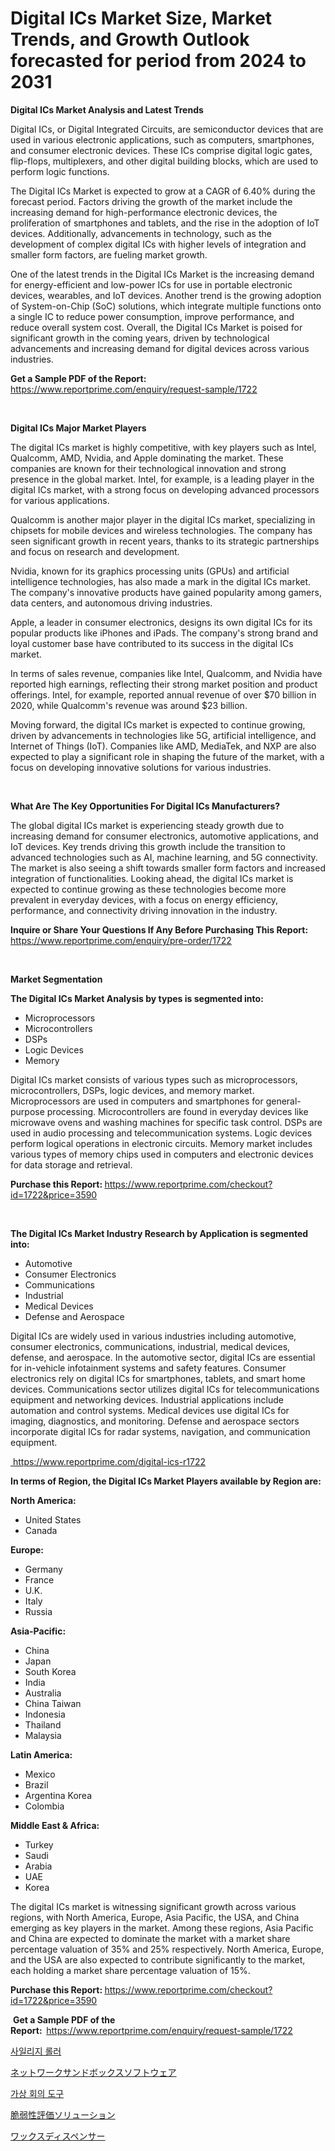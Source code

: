 <p><h1>Digital ICs Market Size, Market Trends, and Growth Outlook forecasted for period from 2024 to 2031</h1></p><p><strong>Digital ICs Market Analysis and Latest Trends</strong></p>
<p><p>Digital ICs, or Digital Integrated Circuits, are semiconductor devices that are used in various electronic applications, such as computers, smartphones, and consumer electronic devices. These ICs comprise digital logic gates, flip-flops, multiplexers, and other digital building blocks, which are used to perform logic functions.</p><p>The Digital ICs Market is expected to grow at a CAGR of 6.40% during the forecast period. Factors driving the growth of the market include the increasing demand for high-performance electronic devices, the proliferation of smartphones and tablets, and the rise in the adoption of IoT devices. Additionally, advancements in technology, such as the development of complex digital ICs with higher levels of integration and smaller form factors, are fueling market growth.</p><p>One of the latest trends in the Digital ICs Market is the increasing demand for energy-efficient and low-power ICs for use in portable electronic devices, wearables, and IoT devices. Another trend is the growing adoption of System-on-Chip (SoC) solutions, which integrate multiple functions onto a single IC to reduce power consumption, improve performance, and reduce overall system cost. Overall, the Digital ICs Market is poised for significant growth in the coming years, driven by technological advancements and increasing demand for digital devices across various industries.</p></p>
<p><strong>Get a Sample PDF of the Report:&nbsp;</strong> <a href="https://www.reportprime.com/enquiry/request-sample/1722">https://www.reportprime.com/enquiry/request-sample/1722</a></p>
<p>&nbsp;</p>
<p><strong>Digital ICs Major Market Players</strong></p>
<p><p>The digital ICs market is highly competitive, with key players such as Intel, Qualcomm, AMD, Nvidia, and Apple dominating the market. These companies are known for their technological innovation and strong presence in the global market. Intel, for example, is a leading player in the digital ICs market, with a strong focus on developing advanced processors for various applications.</p><p>Qualcomm is another major player in the digital ICs market, specializing in chipsets for mobile devices and wireless technologies. The company has seen significant growth in recent years, thanks to its strategic partnerships and focus on research and development.</p><p>Nvidia, known for its graphics processing units (GPUs) and artificial intelligence technologies, has also made a mark in the digital ICs market. The company's innovative products have gained popularity among gamers, data centers, and autonomous driving industries.</p><p>Apple, a leader in consumer electronics, designs its own digital ICs for its popular products like iPhones and iPads. The company's strong brand and loyal customer base have contributed to its success in the digital ICs market.</p><p>In terms of sales revenue, companies like Intel, Qualcomm, and Nvidia have reported high earnings, reflecting their strong market position and product offerings. Intel, for example, reported annual revenue of over $70 billion in 2020, while Qualcomm's revenue was around $23 billion.</p><p>Moving forward, the digital ICs market is expected to continue growing, driven by advancements in technologies like 5G, artificial intelligence, and Internet of Things (IoT). Companies like AMD, MediaTek, and NXP are also expected to play a significant role in shaping the future of the market, with a focus on developing innovative solutions for various industries.</p></p>
<p>&nbsp;</p>
<p><strong>What Are The Key Opportunities For Digital ICs Manufacturers?</strong></p>
<p><p>The global digital ICs market is experiencing steady growth due to increasing demand for consumer electronics, automotive applications, and IoT devices. Key trends driving this growth include the transition to advanced technologies such as AI, machine learning, and 5G connectivity. The market is also seeing a shift towards smaller form factors and increased integration of functionalities. Looking ahead, the digital ICs market is expected to continue growing as these technologies become more prevalent in everyday devices, with a focus on energy efficiency, performance, and connectivity driving innovation in the industry.</p></p>
<p><strong>Inquire or Share Your Questions If Any Before Purchasing This Report:</strong> <a href="https://www.reportprime.com/enquiry/pre-order/1722">https://www.reportprime.com/enquiry/pre-order/1722</a></p>
<p>&nbsp;</p>
<p><strong>Market Segmentation</strong></p>
<p><strong>The Digital ICs Market Analysis by types is segmented into:</strong></p>
<p><ul><li>Microprocessors</li><li>Microcontrollers</li><li>DSPs</li><li>Logic Devices</li><li>Memory</li></ul></p>
<p><p>Digital ICs market consists of various types such as microprocessors, microcontrollers, DSPs, logic devices, and memory market. Microprocessors are used in computers and smartphones for general-purpose processing. Microcontrollers are found in everyday devices like microwave ovens and washing machines for specific task control. DSPs are used in audio processing and telecommunication systems. Logic devices perform logical operations in electronic circuits. Memory market includes various types of memory chips used in computers and electronic devices for data storage and retrieval.</p></p>
<p><strong>Purchase this Report:&nbsp;</strong><a href="https://www.reportprime.com/checkout?id=1722&price=3590">https://www.reportprime.com/checkout?id=1722&price=3590</a></p>
<p>&nbsp;</p>
<p><strong>The Digital ICs Market Industry Research by Application is segmented into:</strong></p>
<p><ul><li>Automotive</li><li>Consumer Electronics</li><li>Communications</li><li>Industrial</li><li>Medical Devices</li><li>Defense and Aerospace</li></ul></p>
<p><p>Digital ICs are widely used in various industries including automotive, consumer electronics, communications, industrial, medical devices, defense, and aerospace. In the automotive sector, digital ICs are essential for in-vehicle infotainment systems and safety features. Consumer electronics rely on digital ICs for smartphones, tablets, and smart home devices. Communications sector utilizes digital ICs for telecommunications equipment and networking devices. Industrial applications include automation and control systems. Medical devices use digital ICs for imaging, diagnostics, and monitoring. Defense and aerospace sectors incorporate digital ICs for radar systems, navigation, and communication equipment.</p></p>
<p><a href="https://www.reportprime.com/digital-ics-r1722">&nbsp;https://www.reportprime.com/digital-ics-r1722</a></p>
<p><strong>In terms of Region, the Digital ICs Market Players available by Region are:</strong></p>
<p>
    <p> <strong> North America: </strong>
        <ul>
            <li>United States</li>
            <li>Canada</li>
        </ul>
        </p> 
    <p> <strong> Europe: </strong>
        <ul>
            <li>Germany</li>
            <li>France</li>
            <li>U.K.</li>
            <li>Italy</li>
            <li>Russia</li>
        </ul>
        </p> 
    <p> <strong> Asia-Pacific: </strong>
        <ul>
            <li>China</li>
            <li>Japan</li>
            <li>South Korea</li>
            <li>India</li>
            <li>Australia</li>
            <li>China Taiwan</li>
            <li>Indonesia</li>
            <li>Thailand</li>
            <li>Malaysia</li>
        </ul>
        </p> 
    <p> <strong> Latin America: </strong>
        <ul>
            <li>Mexico</li>
            <li>Brazil</li>
            <li>Argentina Korea</li>
            <li>Colombia</li>
        </ul>
        </p> 
    <p> <strong> Middle East & Africa: </strong>
        <ul>
            <li>Turkey</li>
            <li>Saudi</li>
            <li>Arabia</li>
            <li>UAE</li>
            <li>Korea</li>
        </ul>
    </p>
    </p>
<p><p>The digital ICs market is witnessing significant growth across various regions, with North America, Europe, Asia Pacific, the USA, and China emerging as key players in the market. Among these regions, Asia Pacific and China are expected to dominate the market with a market share percentage valuation of 35% and 25% respectively. North America, Europe, and the USA are also expected to contribute significantly to the market, each holding a market share percentage valuation of 15%.</p></p>
<p><strong>Purchase this Report: </strong><a href="https://www.reportprime.com/checkout?id=1722&price=3590">https://www.reportprime.com/checkout?id=1722&price=3590</a></p>
<p>&nbsp;<strong>Get a Sample PDF of the Report:&nbsp;&nbsp;</strong><a href="https://www.reportprime.com/enquiry/request-sample/1722">https://www.reportprime.com/enquiry/request-sample/1722</a></p>
<p><strong></strong></p>
<p><p><a href="https://medium.com/@dandier2003/2024%EB%85%84%EB%B6%80%ED%84%B0-2031%EB%85%84%EA%B9%8C%EC%A7%80%EC%9D%98-%EA%B8%B0%EA%B0%84%EC%9D%84-%EC%9C%84%ED%95%9C-%EC%82%AC%EC%9D%BC%EB%A6%AC%EC%A7%80-%EB%A1%A4%EB%9F%AC-%EC%8B%9C%EC%9E%A5-%EB%B6%84%EC%84%9D-%EB%B0%8F-%EA%B7%9C%EB%AA%A8-%EC%98%88%EC%B8%A1-56258953ef94">사일리지 롤러</a></p><p><a href="https://github.com/klon646/Market-Research-Report-List-1/blob/main/250743971489.md">ネットワークサンドボックスソフトウェア</a></p><p><a href="https://medium.com/@kennayundt/%EA%B0%80%EC%83%81-%ED%9A%8C%EC%9D%98-%EB%8F%84%EA%B5%AC-%EC%8B%9C%EC%9E%A5-%EC%9D%B8%EC%82%AC%EC%9D%B4%ED%8A%B8-%EC%8B%9C%EC%9E%A5-%EB%8F%99%ED%96%A5-%EC%84%B1%EC%9E%A5-2024%EB%85%84%EB%B6%80%ED%84%B0-2031%EB%85%84%EA%B9%8C%EC%A7%80-%EC%98%88%EC%B8%A1%EB%90%9C-%EA%B2%83-e15730144790">가상 회의 도구</a></p><p><a href="https://github.com/Alenaieme/Market-Research-Report-List-1/blob/main/283406471490.md">脆弱性評価ソリューション</a></p><p><a href="https://medium.com/@kaiyohnson76845/%E3%83%AF%E3%83%83%E3%82%AF%E3%82%B9%E3%83%87%E3%82%A3%E3%82%B9%E3%83%9A%E3%83%B3%E3%82%B5%E3%83%BC%E5%B8%82%E5%A0%B4%E3%81%AE%E8%A6%8F%E6%A8%A1%E3%81%A8%E5%B8%82%E5%A0%B4%E5%8B%95%E5%90%91-%E5%AE%8C%E5%85%A8%E3%81%AA%E7%94%A3%E6%A5%AD%E6%A6%82%E8%A6%81-2024%E5%B9%B4%E3%81%8B%E3%82%892031%E5%B9%B4%E3%81%BE%E3%81%A7-61ee8a0bc9dc">ワックスディスペンサー</a></p></p>